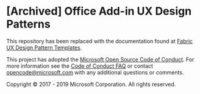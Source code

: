 # [Archived] Office Add-in UX Design Patterns

This repository has been replaced with the documentation found at [Fabric UX Design Pattern Templates](https://docs.microsoft.com/en-us/office/dev/add-ins/design/ux-design-pattern-templates).

This project has adopted the [Microsoft Open Source Code of Conduct](https://opensource.microsoft.com/codeofconduct/). For more information see the [Code of Conduct FAQ](https://opensource.microsoft.com/codeofconduct/faq/) or contact [opencode@microsoft.com](mailto:opencode@microsoft.com) with any additional questions or comments.

Copyright © 2017 - 2019 Microsoft Corporation. All rights reserved.